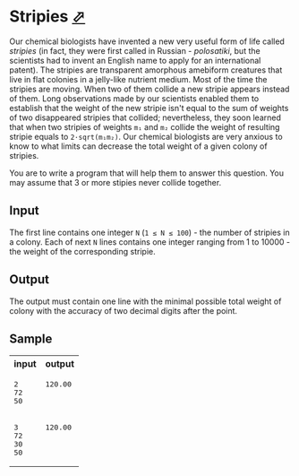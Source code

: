 # Stripies [⬀](https://acm.timus.ru/problem.aspx?space=1&num=1161)


Our chemical biologists have invented a new very useful form of life called *stripies* (in fact, they were first called in Russian - *polosatiki*, but the scientists had to invent an English name to apply for an international patent). The stripies are transparent amorphous amebiform creatures that live in flat colonies in a jelly-like nutrient medium. Most of the time the stripies are moving. When two of them collide a new stripie appears instead of them. Long observations made by our scientists enabled them to establish that the weight of the new stripie isn't equal to the sum of weights of two disappeared stripies that collided; nevertheless, they soon learned that when two stripies of weights `m₁` and `m₂` collide the weight of resulting stripie equals to `2·sqrt(m₁m₂)`. Our chemical biologists are very anxious to know to what limits can decrease the total weight of a given colony of stripies.

You are to write a program that will help them to answer this question. You may assume that 3 or more stipies never collide together.

## Input

The first line contains one integer `N` (`1 ≤ N ≤ 100`) - the number of stripies in a colony. Each of next `N` lines contains one integer ranging from 1 to 10000 - the weight of the corresponding stripie.

## Output

The output must contain one line with the minimal possible total weight of colony with the accuracy of two decimal digits after the point.

## Sample

<table>
<tr>
<th>input</th>
<th>output</th>
</tr>
<tr>
<td style="vertical-align: top">
<pre>
2
72
50
</pre>
</td>
<td style="vertical-align: top">
<pre>
120.00
</pre>
</td>
</tr>
<td style="vertical-align: top">
<pre>
3
72
30
50
</pre>
</td>
<td style="vertical-align: top">
<pre>
120.00
</pre>
</td>
</tr>
</table>
